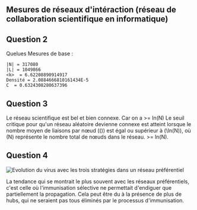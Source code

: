 ## Mesures de réseaux d'intéraction (réseau de collaboration scientifique en informatique)

## Question 2

Quelues Mesures de base :
```
|N| = 317080
|L| = 1049866
<k>  = 6.62208890914917
Densité = 2.0884666810161434E-5
C  = 0.6324308280637396
```
## Question 3

Le réseau scientifique est bel et bien connexe. 
Car on a <k> >= ln(N) 
Le seuil critique pour qu'un réseau aléatoire devienne connexe est atteint lorsque le nombre moyen de liaisons par nœud (\(<k>\)) est égal ou supérieur à \(\ln(N)\), où \(N\) représente le nombre total de nœuds dans le réseau.
 <k> >= ln(N).

## Question 4


![Evolution du virus avec les trois stratégies dans un réseau préférentiel](images/propagation/preferential_infected_rate_evolution_comparison.png)

La tendance qui se montrait le plus souvent avec les réseaux préférentiels, c'est celle où
l'immunisation sélective ne permettait d'endiguer que partiellement la propagation. Cela
peut être du à la présence de plus de hubs, qui ne seraient pas tous éliminés par le processus
d'immunisation.
